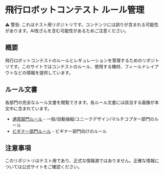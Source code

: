 ﻿# 飛行ロボットコンテスト ルール管理

<div class="warning-banner">
⚠️ 警告: これはテスト用リポジトリです。コンテンツには誤りが含まれる可能性があります。AI改ざんを含む可能性があるためご注意ください。
</div>

## 概要

飛行ロボットコンテストのルールとレギュレーションを管理するためのリポジトリです。このサイトではコンテストのルール、使用する機材、フィールドレイアウトなどの情報を提供しています。

## ルール文書

各部門の完全なルール文書を閲覧できます。各ルール文書には該当する画像が本文中に含まれています。

- [通常部門ルール](20FlyRobo_ip_Regulations_text.md) - 一般/自動操縦/ユニークデザイン/マルチコプター部門のルール
- [ビギナー部門ルール](20FlyRobo_Beginner_Regulations_text.md) - ビギナー部門向けのルール

## 注意事項

このリポジトリはテスト用であり、正式な情報源ではありません。正確な情報については公式サイトをご確認ください。

